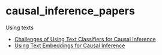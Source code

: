 # causal_inference_papers
Using texts

* [Challenges of Using Text Classifiers for Causal Inference](https://arxiv.org/abs/1810.00956)
* [Using Text Embeddings for Causal Inference](https://arxiv.org/abs/1905.12741)
